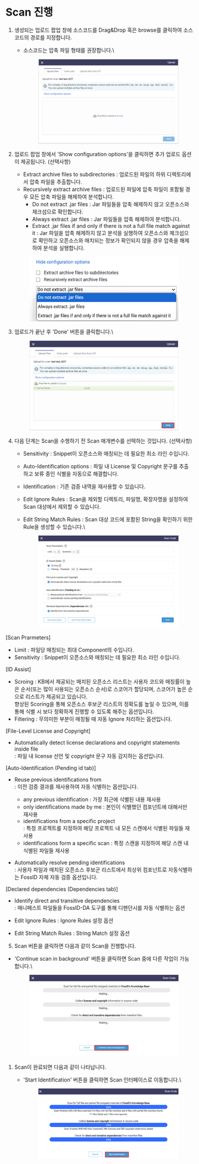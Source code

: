# Scan 진행

1. 생성되는 업로드 팝업 창에 소스코드를 Drag\&Drop 혹은 browse를 클릭하여 소스코드의 경로를 지정합니다.
   *   소스코드는 압축 파일 형태를 권장합니다.\


       <figure><img src="../.gitbook/assets/image (126).png" alt=""><figcaption></figcaption></figure>
2.  업로드 팝업 창에서 'Show configuration options'을 클릭하면 추가 업로드 옵션이 제공됩니다. (선택사항)

    * Extract archive files to subdirectories : 업로드된 파일의 하위 디렉토리에서 압축 파일을 추출합니다.
    * Recursively extract archive files : 업로드된 파일에 압축 파일이 포함될 경우 모든 압축 파일을 해제하여 분석합니다.
      * Do not extract .jar files : Jar 파일들을 압축 해제하지 않고 오픈소스와 체크섬으로 확인합니다.
      * Always extract .jar files : Jar 파일들을 압축 해제하여 분석합니다.
      * Extract .jar files if and only if there is not a full file match against it  : Jar 파일을 압축 해제하지 않고 분석을 실행하여 오픈소스와 체크섬으로 확인하고 오픈소스와 매치되는 정보가 확인되지 않을 경우 압축을 해제하여 분석을 실행합니다.

    <figure><img src="../.gitbook/assets/화면 캡처 2025-05-21 134216.png" alt=""><figcaption></figcaption></figure>
3.  업로드가 끝난 후 'Done' 버튼을 클릭합니다.\


    <figure><img src="../.gitbook/assets/image (177).png" alt=""><figcaption></figcaption></figure>
4. 다음 단계는 Scan을 수행하기 전 Scan 매개변수를 선택하는 것입니다. (선택사항)
   * Sensitivity : Snippet이 오픈소스와 매칭되는 데 필요한 최소 라인 수입니다.
   * Auto-Identification options : 파일 내 License 및 Copyright 문구를 추출하고 보류 중인 식별을 자동으로 해결합니다.
   * Identification : 기존 검증 내역을 재사용할 수 있습니다.
   * Edit Ignore Rules : Scan을 제외할 디렉토리, 파일명, 확장자명을 설정하여 Scan 대상에서 제외할 수 있습니다.
   *   Edit String Match Rules : Scan 대상 코드에 포함된 String을 확인하기 위한 Rule을 생성할 수 있습니다.\


       <figure><img src="../.gitbook/assets/화면 캡처 2025-05-21 134455.png" alt=""><figcaption></figcaption></figure>

\[Scan Prarmeters]

* Limit : 파일당 매칭되는 최대 Component의 수입니다.
* Sensitivity : Snippet이 오픈소스와 매칭되는 데 필요한 최소 라인 수입니다.



\[ID Assist]

* Scroing : KB에서 제공되는 매치된 오픈소스 리스트는 사용자 코드와 매칭률이 높은 순서(또는 많이 사용되는 오픈소스 순서)로 스코어가 할당되며, 스코어가 높은 순으로 리스트가 제공되고 있습니다.\
  향상된 Scoring을 통해 오픈소스 후보군 리스트의 정확도를 높일 수 있으며, 이를 통해 식별 시 보다 정확하게 진행할 수 있도록 해주는 옵션입니다.
* Filtering : 무의미한 부분이 매칭될 때 자동 Ignore 처리하는 옵션입니다.



\[File-Level License and Copyright]

* Automatically detect license declarations and copyright statements inside file\
  : 파일 내 license 선언 및 copyright 문구 자동 감지하는 옵션입니다.



\[Auto-Identification (Pending id tab)]

* Reuse previous identifications from \
  : 이전 검증 결과를 재사용하여 자동 식별하는 옵션입니다.
  * any previous identification : 가장 최근에 식별된 내용 재사용
  * only identifications made by me : 본인이 식별했던 컴포넌트에 대해서만 재사용
  * identifications from a specific project \
    : 특정 프로젝트를 지정하여 해당 프로젝트 내 모든 스캔에서 식별된 파일들 재사용
  * identifications form a specific scan : 특정 스캔을 지정하여 해당 스캔 내 식별된 파일들 재사용



* Automatically resolve pending identifications\
  : 사용자 파일과 매치된 오픈소스 후보군 리스트에서 최상위 컴포넌트로 자동식별하는 FossID 자체 자동 검증 옵션입니다.



\[Declared dependencies (Dependencies tab)]

* Identify direct and transitive dependencies \
  : 매니페스트 파일들을 FossID-DA 도구를 통해 디펜던시를 자동 식별하는 옵션



* Edit Ignore Rules : Ignore Rules 설정 옵션
* Edit String Match Rules : String Match 설정 옵션







5. Scan 버튼을 클릭하면 다음과 같이 Scan을 진행합니다.

*   'Continue scan in background' 버튼을 클릭하면 Scan 중에 다른 작업이 가능합니다.\


    <figure><img src="../.gitbook/assets/화면 캡처 2025-05-21 143548.png" alt=""><figcaption></figcaption></figure>

1. Scan이 완료되면 다음과 같이 나타납니다.
   *   'Start Identification' 버튼을 클릭하면 Scan 인터페이스로 이동합니다.\


       <figure><img src="../.gitbook/assets/화면 캡처 2025-05-21 143630.png" alt=""><figcaption></figcaption></figure>
